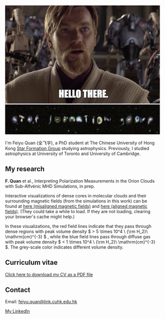 ![image info](assets/images/Obiwan.jpg)
![image info](assets/images/SFG.png)

I'm Feiyu Quan (全飞宇), a PhD student at The Chinese University of Hong Kong [Star Formation Group](https://www.phy.cuhk.edu.hk/sfg/) studying astrophysics. Previously, I studied astrophysics at University of Toronto and University of Cambridge.

## My research

**F. Quan** et al., Interpreting Polarization Measurements in the Orion Clouds with Sub-Alfvénic MHD Simulations, in prep.

Interactive visualizations of dense cores in molecular clouds and their surrounding magnetic fields (from the simulations in this work) can be found at [here (misaligned magnetic fields)](assets/visualizations/clump2.html) and [here (aligned magnetic fields)](assets/visualizations/clump4.html). (They could take a while to load. If they are not loading, clearing your browser's cache might help.)

In these visualizations, the red field lines indicate that they pass through dense regions with peak volume density $ > 5 \times 10^4 \ {\rm H_2}\ \mathrm{cm}^{-3} $ , while the blue field lines pass through diffuse gas with peak volume density $ < 1 \times 10^4 \ {\rm H_2}\ \mathrm{cm}^{-3} $. The grey-scale color indicates different volume density.

## Curriculum vitae

[Click here to download my CV as a PDF file](CV.pdf)

## Contact

Email: <feiyu.quan@link.cuhk.edu.hk>  

[My LinkedIn](https://www.linkedin.com/in/feiyu-quan-158002190/)
